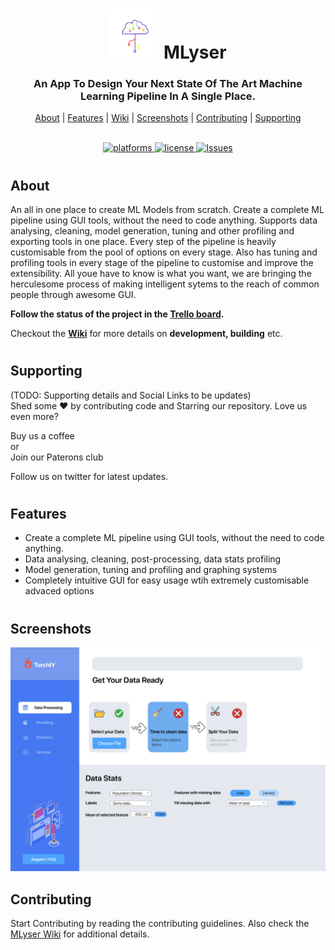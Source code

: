 <p align="center">
 <h1 align="center"> <img width="80" src="https://github.com/MLyser/MLyser/blob/master/Resources/Branding/MLyser_Logo_Transparent.png"> MLyser </h1>
 </p>


<p align="center">
<h3 align="center">An App To Design Your Next State Of The Art Machine Learning Pipeline In A Single Place.</h3>
</p>

<p align="center">
  <a href="#about">About</a> |
  <a href="#features">Features</a> |
  <a href="https://github.com/MLyser/MLyser/wiki">Wiki</a> |
  <a href="#screenshots">Screenshots</a> |
  <a href="#contributing">Contributing</a> |
  <a href="#supporting">Supporting</a>
<br/>
</p>  

<p align="center">  
<br/>
<a href="https://github.com/MLyser/MLyser"><img alt="platforms" src="https://img.shields.io/badge/Platforms-Windows%20%7C%20Linux%20%7C%20macOS%20%7C-blue?style=flat-square"/>  </a>       
<a href="https://github.com/MLyser/MLyser/blob/master/LICENSE"><img alt="license" src="https://img.shields.io/github/license/Pikachuxxxx/fireworks-engine?style=flat-square"/>  </a>
<a href="https://github.com/MLyser/MLyser/issues"><img alt="Issues" src="https://img.shields.io/github/issues/Pikachuxxxx/fireworks-engine?style=flat-square"/></a>
</a>
<br/>
</p>

#
## About

An all in one place to create ML Models from scratch. Create a complete ML pipeline using GUI tools, without the need to code anything. Supports data analysing, cleaning, model generation, tuning and other profiling and exporting tools in one place. Every step of the pipeline is heavily customisable from the pool of options on every stage. Also has tuning and profiling tools in every stage of the pipeline to customise and improve the extensibility. All youe have to know is what you want, we are bringing the herculesome process of making intelligent sytems to the reach of common people through awesome GUI.

**Follow the status of the project in the [Trello board](https://trello.com/b/Z1hwWYLY/mlyser).**

Checkout the **[Wiki](https://github.com/MLyser/MLyser/wiki)** for more details on **development, building** etc.

#
## Supporting
<!--(TODO: To be updated)-->
(TODO: Supporting details and Social Links to be updates)   
Shed some ❤️ by contributing code and Starring our repository.
Love us even more?

Buy us a coffee  
      or  
Join our Paterons club  


Follow us on twitter for latest updates.

#
## Features
<!--(TODO: To be updated)-->
- Create a complete ML pipeline using GUI tools, without the need to code anything.
- Data analysing, cleaning, post-processing, data stats profiling
- Model generation, tuning and profiling and graphing systems
- Completely intuitive GUI for easy usage wtih extremely customisable advaced options

#
## Screenshots
<!--(TODO: To be updated)-->

<img width="600" src="https://github.com/MLyser/MLyser/blob/master/Resources/Branding/ML_App_Concept_UI_Design.png">

## Contributing
<!--(TODO: To be updated)-->

Start Contributing by reading the contributing guidelines. Also check the [MLyser Wiki](https://github.com/MLyser/MLyser/wiki) for additional details.
